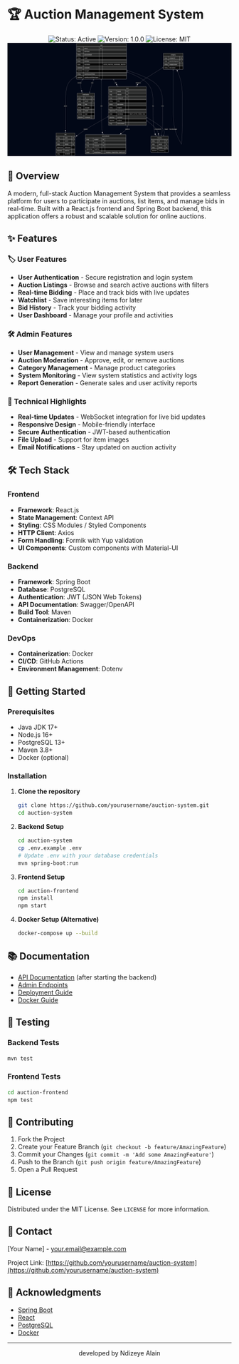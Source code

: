 # 🏆 Auction Management System

<div align="center">
  <img src="https://img.shields.io/badge/Status-Active-success" alt="Status: Active">
  <img src="https://img.shields.io/badge/Version-1.0.0-blue" alt="Version: 1.0.0">
  <img src="https://img.shields.io/badge/License-MIT-green" alt="License: MIT">
  <br>
  <img src="Auction Management System ERD.png" alt="Auction System ERD" width="600">
</div>

## 🌟 Overview

A modern, full-stack Auction Management System that provides a seamless platform for users to participate in auctions, list items, and manage bids in real-time. Built with a React.js frontend and Spring Boot backend, this application offers a robust and scalable solution for online auctions.

## ✨ Features

### 🏷️ User Features
- **User Authentication** - Secure registration and login system
- **Auction Listings** - Browse and search active auctions with filters
- **Real-time Bidding** - Place and track bids with live updates
- **Watchlist** - Save interesting items for later
- **Bid History** - Track your bidding activity
- **User Dashboard** - Manage your profile and activities

### 🛠️ Admin Features
- **User Management** - View and manage system users
- **Auction Moderation** - Approve, edit, or remove auctions
- **Category Management** - Manage product categories
- **System Monitoring** - View system statistics and activity logs
- **Report Generation** - Generate sales and user activity reports

### 🚀 Technical Highlights
- **Real-time Updates** - WebSocket integration for live bid updates
- **Responsive Design** - Mobile-friendly interface
- **Secure Authentication** - JWT-based authentication
- **File Upload** - Support for item images
- **Email Notifications** - Stay updated on auction activity

## 🛠️ Tech Stack

### Frontend
- **Framework**: React.js
- **State Management**: Context API
- **Styling**: CSS Modules / Styled Components
- **HTTP Client**: Axios
- **Form Handling**: Formik with Yup validation
- **UI Components**: Custom components with Material-UI

### Backend
- **Framework**: Spring Boot
- **Database**: PostgreSQL
- **Authentication**: JWT (JSON Web Tokens)
- **API Documentation**: Swagger/OpenAPI
- **Build Tool**: Maven
- **Containerization**: Docker

### DevOps
- **Containerization**: Docker
- **CI/CD**: GitHub Actions
- **Environment Management**: Dotenv

## 🚀 Getting Started

### Prerequisites
- Java JDK 17+
- Node.js 16+
- PostgreSQL 13+
- Maven 3.8+
- Docker (optional)

### Installation

1. **Clone the repository**
   ```bash
   git clone https://github.com/yourusername/auction-system.git
   cd auction-system
   ```

2. **Backend Setup**
   ```bash
   cd auction-system
   cp .env.example .env
   # Update .env with your database credentials
   mvn spring-boot:run
   ```

3. **Frontend Setup**
   ```bash
   cd auction-frontend
   npm install
   npm start
   ```

4. **Docker Setup (Alternative)**
   ```bash
   docker-compose up --build
   ```

## 📚 Documentation

- [API Documentation](http://localhost:8080/swagger-ui.html) (after starting the backend)
- [Admin Endpoints](./ADMIN_ENDPOINTS.md)
- [Deployment Guide](./DEPLOYMENT_GUIDE.md)
- [Docker Guide](./DOCKER_GUIDE.md)

## 🧪 Testing

### Backend Tests
```bash
mvn test
```

### Frontend Tests
```bash
cd auction-frontend
npm test
```

## 🤝 Contributing

1. Fork the Project
2. Create your Feature Branch (`git checkout -b feature/AmazingFeature`)
3. Commit your Changes (`git commit -m 'Add some AmazingFeature'`)
4. Push to the Branch (`git push origin feature/AmazingFeature`)
5. Open a Pull Request

## 📄 License

Distributed under the MIT License. See `LICENSE` for more information.

## 📧 Contact

[Your Name] - [your.email@example.com](mailto:your.email@example.com)

Project Link: [https://github.com/yourusername/auction-system](https://github.com/yourusername/auction-system)

## 🙏 Acknowledgments

- [Spring Boot](https://spring.io/projects/spring-boot)
- [React](https://reactjs.org/)
- [PostgreSQL](https://www.postgresql.org/)
- [Docker](https://www.docker.com/)

---

<div align="center">
  developed by Ndizeye Alain
</div>
